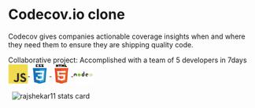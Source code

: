 # Codecov.io clone

Codecov gives companies actionable coverage insights when and where they need them to ensure they are shipping quality code.

Collaborative project: Accomplished with a team of 5 developers in 7days
<a href="https://developer.mozilla.org/en-US/docs/Web/JavaScript" target="blank">
<img align="center" src="https://raw.githubusercontent.com/devicons/devicon/master/icons/javascript/javascript-original.svg" alt="JavaScript" height="40" width="40" />
</a>
<a href="https://www.w3schools.com/css/" target="blank">
<img align="center" src="https://raw.githubusercontent.com/devicons/devicon/master/icons/css3/css3-original-wordmark.svg" alt="Css3" height="40" width="40" />
</a>
<a href="https://www.w3.org/html/" target="blank">
<img align="center" src="https://raw.githubusercontent.com/devicons/devicon/master/icons/html5/html5-original-wordmark.svg" alt="Html5" height="40" width="40" />
</a>
<a href="https://nodejs.org" target="blank">
<img align="center" src="https://raw.githubusercontent.com/devicons/devicon/master/icons/nodejs/nodejs-original-wordmark.svg" alt="Node.js" height="40" width="40" />
</a>
<p>&nbsp;
<img align="center" src="https://github-readme-stats.vercel.app/api?username=rajshekar11&show_icons=true&theme=dark&title_color=000000&text_color=000000&bg_color=ffffff&hide_border=true" alt="rajshekar11 stats card" /></p>

